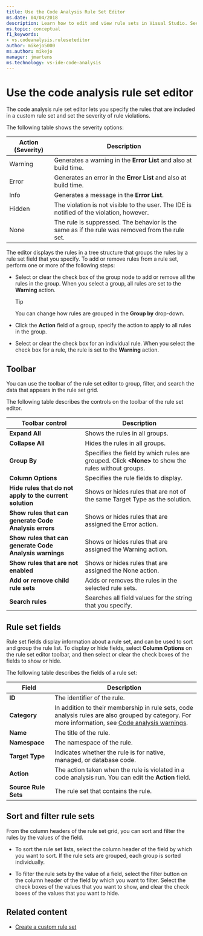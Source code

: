 ```yaml
---
title: Use the Code Analysis Rule Set Editor
ms.date: 04/04/2018
description: Learn how to edit and view rule sets in Visual Studio. See how to set rule severity, specify rules in a custom set, and adjust the data in the rule set grid.
ms.topic: conceptual
f1_keywords:
- vs.codeanalysis.ruleseteditor
author: mikejo5000
ms.author: mikejo
manager: jmartens
ms.technology: vs-ide-code-analysis
---
```

# Use the code analysis rule set editor


The code analysis rule set editor lets you specify the rules that are included in a custom rule set and set the severity of rule violations.

The following table shows the severity options:

|Action (Severity)|Description|
|-|-|
|Warning|Generates a warning in the **Error List** and also at build time.|
|Error|Generates an error in the **Error List** and also at build time.|
|Info|Generates a message in the **Error List**.|
|Hidden|The violation is not visible to the user. The IDE is notified of the violation, however.|
|None|The rule is suppressed. The behavior is the same as if the rule was removed from the rule set.|

The editor displays the rules in a tree structure that groups the rules by a rule set field that you specify. To add or remove rules from a rule set, perform one or more of the following steps:

- Select or clear the check box of the group node to add or remove all the rules in the group. When you select a group, all rules are set to the **Warning** action.

   > [!TIP]
   > You can change how rules are grouped in the **Group by** drop-down.

- Click the **Action** field of a group, specify the action to apply to all rules in the group.

- Select or clear the check box for an individual rule. When you select the check box for a rule, the rule is set to the **Warning** action.

## Toolbar

You can use the toolbar of the rule set editor to group, filter, and search the data that appears in the rule set grid.

The following table describes the controls on the toolbar of the rule set editor.

|Toolbar control|Description|
|---------------------|-----------------|
|**Expand All**|Shows the rules in all groups.|
|**Collapse All**|Hides the rules in all groups.|
|**Group By**|Specifies the field by which rules are grouped. Click **\<None>** to show the rules without groups.|
|**Column Options**|Specifies the rule fields to display.|
|**Hide rules that do not apply to the current solution**|Shows or hides rules that are not of the same Target Type as the solution.|
|**Show rules that can generate Code Analysis errors**|Shows or hides rules that are assigned the Error action.|
|**Show rules that can generate Code Analysis warnings**|Shows or hides rules that are assigned the Warning action.|
|**Show rules that are not enabled**|Shows or hides rules that are assigned the None action.|
|**Add or remove child rule sets**|Adds or removes the rules in the selected rule sets.|
|**Search rules**|Searches all field values for the string that you specify.|

## Rule set fields

Rule set fields display information about a rule set, and can be used to sort and group the rule list. To display or hide fields, select **Column Options** on the rule set editor toolbar, and then select or clear the check boxes of the fields to show or hide.

The following table describes the fields of a rule set:

|Field|Description|
|-----------|-----------------|
|**ID**|The identifier of the rule.|
|**Category**|In addition to their membership in rule sets, code analysis rules are also grouped by category. For more information, see [Code analysis warnings](/dotnet/fundamentals/code-analysis/quality-rules/index).|
|**Name**|The title of the rule.|
|**Namespace**|The namespace of the rule.|
|**Target Type**|Indicates whether the rule is for native, managed, or database code.|
|**Action**|The action taken when the rule is violated in a code analysis run. You can edit the **Action** field.|
|**Source Rule Sets**|The rule set that contains the rule.|

## Sort and filter rule sets

From the column headers of the rule set grid, you can sort and filter the rules by the values of the field.

- To sort the rule set lists, select the column header of the field by which you want to sort. If the rule sets are grouped, each group is sorted individually.

- To filter the rule sets by the value of a field, select the filter button on the column header of the field by which you want to filter. Select the check boxes of the values that you want to show, and clear the check boxes of the values that you want to hide.

## Related content

- [Create a custom rule set](../code-quality/how-to-create-a-custom-rule-set.md)
